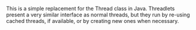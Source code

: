 This is a simple replacement for the Thread class in Java.
Threadlets present a very similar interface as normal threads, but they run by re-using cached threads, if available, or by creating new ones when necessary.